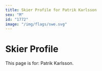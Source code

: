 ```yaml
---
title: Skier Profile for Patrik Karlsson
sex: "M"
id: "1772"
image: "/img/flags/swe.svg" 
---
```


# Skier Profile

This page is for: Patrik Karlsson.
    